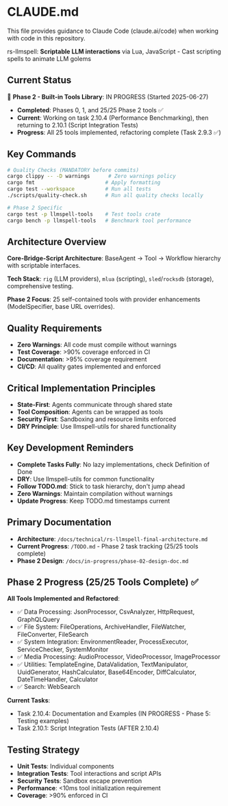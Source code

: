# CLAUDE.md

This file provides guidance to Claude Code (claude.ai/code) when working with code in this repository.

rs-llmspell: **Scriptable LLM interactions** via Lua, JavaScript - Cast scripting spells to animate LLM golems

## Current Status

🚀 **Phase 2 - Built-in Tools Library**: IN PROGRESS (Started 2025-06-27)
- **Completed**: Phases 0, 1, and 25/25 Phase 2 tools ✅
- **Current**: Working on task 2.10.4 (Performance Benchmarking), then returning to 2.10.1 (Script Integration Tests)
- **Progress**: All 25 tools implemented, refactoring complete (Task 2.9.3 ✅)

## Key Commands

```bash
# Quality Checks (MANDATORY before commits)
cargo clippy -- -D warnings      # Zero warnings policy
cargo fmt                       # Apply formatting
cargo test --workspace          # Run all tests
./scripts/quality-check.sh      # Run all quality checks locally

# Phase 2 Specific
cargo test -p llmspell-tools    # Test tools crate
cargo bench -p llmspell-tools   # Benchmark tool performance
```

## Architecture Overview

**Core-Bridge-Script Architecture**: BaseAgent → Tool → Workflow hierarchy with scriptable interfaces.

**Tech Stack**: `rig` (LLM providers), `mlua` (scripting), `sled`/`rocksdb` (storage), comprehensive testing.

**Phase 2 Focus**: 25 self-contained tools with provider enhancements (ModelSpecifier, base URL overrides).

## Quality Requirements

- **Zero Warnings**: All code must compile without warnings
- **Test Coverage**: >90% coverage enforced in CI
- **Documentation**: >95% coverage requirement
- **CI/CD**: All quality gates implemented and enforced

## Critical Implementation Principles

- **State-First**: Agents communicate through shared state
- **Tool Composition**: Agents can be wrapped as tools
- **Security First**: Sandboxing and resource limits enforced
- **DRY Principle**: Use llmspell-utils for shared functionality

## Key Development Reminders

- **Complete Tasks Fully**: No lazy implementations, check Definition of Done
- **DRY**: Use llmspell-utils for common functionality
- **Follow TODO.md**: Stick to task hierarchy, don't jump ahead
- **Zero Warnings**: Maintain compilation without warnings
- **Update Progress**: Keep TODO.md timestamps current

## Primary Documentation

- **Architecture**: `/docs/technical/rs-llmspell-final-architecture.md`
- **Current Progress**: `/TODO.md` - Phase 2 task tracking (25/25 tools complete)
- **Phase 2 Design**: `/docs/in-progress/phase-02-design-doc.md`

## Phase 2 Progress (25/25 Tools Complete) ✅

**All Tools Implemented and Refactored**:
- ✅ Data Processing: JsonProcessor, CsvAnalyzer, HttpRequest, GraphQLQuery
- ✅ File System: FileOperations, ArchiveHandler, FileWatcher, FileConverter, FileSearch
- ✅ System Integration: EnvironmentReader, ProcessExecutor, ServiceChecker, SystemMonitor
- ✅ Media Processing: AudioProcessor, VideoProcessor, ImageProcessor
- ✅ Utilities: TemplateEngine, DataValidation, TextManipulator, UuidGenerator, HashCalculator, Base64Encoder, DiffCalculator, DateTimeHandler, Calculator
- ✅ Search: WebSearch

**Current Tasks**:
- Task 2.10.4: Documentation and Examples (IN PROGRESS - Phase 5: Testing examples)
- Task 2.10.1: Script Integration Tests (AFTER 2.10.4)

## Testing Strategy

- **Unit Tests**: Individual components
- **Integration Tests**: Tool interactions and script APIs
- **Security Tests**: Sandbox escape prevention
- **Performance**: <10ms tool initialization requirement
- **Coverage**: >90% enforced in CI
